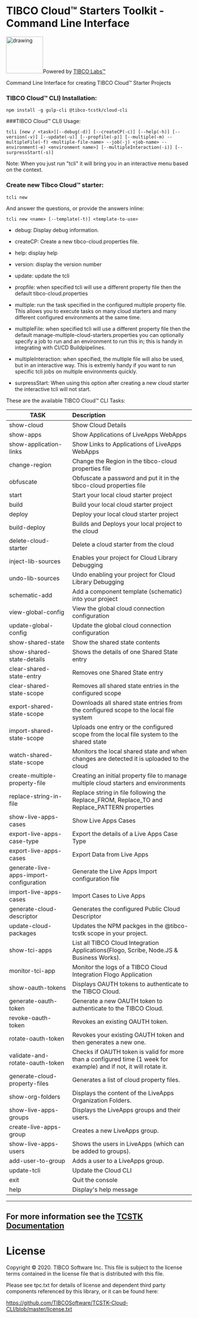 # TIBCO Cloud™ Starters Toolkit - Command Line Interface 
<img src="https://community.tibco.com/sites/default/files/tibco_labs_final_with_tm2-01.png" alt="drawing" width="100"/>Powered by [TIBCO Labs™](https://community.tibco.com/wiki/tibco-labs)

Command Line Interface for creating TIBCO Cloud™ Starter Projects

### TIBCO Cloud™ CLI) Installation:
```
npm install -g gulp-cli @tibco-tcstk/cloud-cli
``` 

###TIBCO Cloud™ CLI) Usage: 
```
tcli [new / <task>][--debug(-d)] [--createCP(-c)] [--help(-h)] [--version(-v)] [--update(-u)] [--propfile(-p)] [--multiple(-m) --multipleFile(-f) <multiple-file-name> --job(-j) <job-name> --environment(-e) <environment name>] [--multipleInteraction(-i)] [--surpressStart(-s)]
```

Note: When you just run "tcli" it will bring you in an interactive menu based on the context.

### Create new Tibco Cloud™ starter:
```
tcli new
```
And answer the questions, or provide the answers inline:
```
tcli new <name> [--template(-t)] <template-to-use>
```
* debug: Display debug information.
   
* createCP: Create a new tibco-cloud.properties file.

* help: display help 

* version: display the version number

* update: update the tcli

* propfile: when specified tcli will use a different property file then the default tibco-cloud.properties

* multiple: run the task specified in the configured multiple property file. This allows you to execute tasks on many cloud starters and many different configured environments at the same time.

* multipleFile: when specified tcli will use a different property file then the default manage-multiple-cloud-starters.properties you can optionally specify a job to run and an environment to run this in; this is handy in integrating with CI/CD Buildpipelines.

* multipleInteraction: when specified, the multiple file will also be used, but in an interactive way. This is extremly handy if you want to run specific tcli jobs on multiple environments quickly.

* surpressStart: When using this option after creating a new cloud starter the interactive tcli will not start.
    
These are the available TIBCO Cloud™ CLI Tasks:

| TASK | Description |
|------|:------------|
|                    show-cloud  | Show Cloud Details |
 |                     show-apps |  Show Applications of LiveApps WebApps |
 |        show-application-links |  Show Links to Applications of LiveApps WebApps |
 |                 change-region |  Change the Region in the tibco-cloud properties file |
 |                     obfuscate |  Obfuscate a password and put it in the tibco-cloud properties file |
 |                         start |  Start your local cloud starter project |
 |                         build |  Build your local cloud starter project |
 |                        deploy |  Deploy your local cloud starter project |
 |                  build-deploy |  Builds and Deploys your local project to the cloud |
 |           delete-cloud-starter|  Delete a cloud starter from the cloud |
 |            inject-lib-sources |  Enables your project for Cloud Library Debugging |
 |              undo-lib-sources |  Undo enabling your project for Cloud Library Debugging |
 |                 schematic-add |  Add a component template (schematic) into your project |
 |             view-global-config|  View the global cloud connection configuration |
 |           update-global-config|  Update the global cloud connection configuration |
 |              show-shared-state|  Show the shared state contents |
 |      show-shared-state-details|  Shows the details of one Shared State entry |
 |       clear-shared-state-entry|  Removes one Shared State entry |
 |       clear-shared-state-scope|  Removes all shared state entries in the configured scope |
 |      export-shared-state-scope|  Downloads all shared state entries from the configured scope to the local file system |
 |      import-shared-state-scope|  Uploads one entry or the configured scope from the local file system to the shared state |
 |       watch-shared-state-scope|  Monitors the local shared state and when changes are detected it is uploaded to the cloud |
 |  create-multiple-property-file|  Creating an initial property file to manage multiple cloud starters and environments |
 |         replace-string-in-file|  Replace string in file following the Replace_FROM, Replace_TO and Replace_PATTERN properties |
 |           show-live-apps-cases|  Show Live Apps Cases |
 |     export-live-apps-case-type|  Export the details of a Live Apps Case Type |
 |                   export-live-apps-cases|  Export Data from Live Apps |
 |  generate-live-apps-import-configuration|  Generate the Live Apps Import configuration file |
 |                   import-live-apps-cases|  Import Cases to Live Apps |
 |generate-cloud-descriptor|  Generates the configured Public Cloud Descriptor |
 |update-cloud-packages|  Updates the NPM packges in the @tibco-tcstk scope in your project. |
 |show-tci-apps|  List all TIBCO Cloud Integration Applications(Flogo, Scribe, Node.JS & Business Works). |
 |monitor-tci-app|  Monitor the logs of a TIBCO Cloud Integration Flogo Application |
 |show-oauth-tokens|  Displays OAUTH tokens to authenticate to the TIBCO Cloud. |
 |generate-oauth-token|  Generate a new OAUTH token to authenticate to the TIBCO Cloud. |
 |revoke-oauth-token|  Revokes an existing OAUTH token. |
 |rotate-oauth-token|  Revokes your existing OAUTH token and then generates a new one. |
 |validate-and-rotate-oauth-token|  Checks if OAUTH token is valid for more than a configured time (1 week for example) and if not, it will rotate it. |
 |generate-cloud-property-files|  Generates a list of cloud property files. |
 |show-org-folders|  Displays the content of the LiveApps Organization Folders. |
 |show-live-apps-groups|  Displays the LiveApps groups and their users. |
 |create-live-apps-group|  Creates a new LiveApps group. |
 |show-live-apps-users|  Shows the users in LiveApps (which can be added to groups). |
 |add-user-to-group|  Adds a user to a LiveApps group. |
 |                    update-tcli|  Update the Cloud CLI |
 |                          exit |  Quit the console |
 |                          help |  Display's help message|


---
For more information see the [TCSTK Documentation](https://tibcosoftware.github.io/TCSToolkit/)
---

# License

Copyright © 2020. TIBCO Software Inc.
This file is subject to the license terms contained
in the license file that is distributed with this file.

Please see tpc.txt for details of license and dependent third party components referenced by this library, or it can be found here:
                                                                                                                                                                        
https://github.com/TIBCOSoftware/TCSTK-Cloud-CLI/blob/master/license.txt
